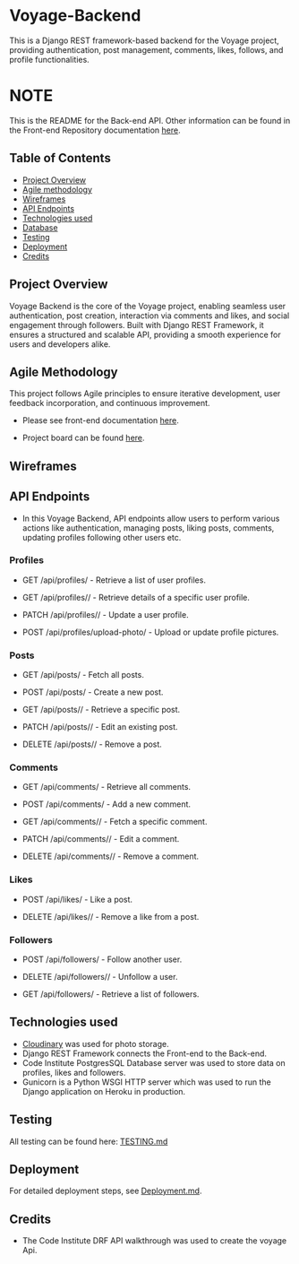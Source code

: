# Voyage-Backend

This is a  Django REST framework-based backend for the Voyage project, providing authentication, post management, comments, likes, follows, and profile functionalities.

# NOTE 
This is the README for the Back-end API. Other information can be found in the Front-end Repository documentation [here](https://github.com/ozi-cheri/voyage).




## Table of Contents
- [Project Overview](#project-overview)
- [Agile methodology](#agile-methodology)
- [Wireframes](#wireframes)
- [API Endpoints](#api-endpoints)
- [Technologies used](#technologies-used)
- [Database](#database)
- [Testing](#testing)
- [Deployment](#deployment)
- [Credits](#credits)



## Project Overview

Voyage Backend is the core of the Voyage project, enabling seamless user authentication, post creation, interaction via comments and likes, and social engagement through followers. Built with Django REST Framework, it ensures a structured and scalable API, providing a smooth experience for users and developers alike.


## Agile Methodology

This project follows Agile principles to ensure iterative development, user feedback incorporation, and continuous improvement. 

 * Please see front-end documentation [here](https://github.com/ozi-cheri/voyage).

 * Project board can be found [here](https://github.com/users/ozi-cheri/projects/).

 ## Wireframes



 ## API Endpoints

 *  In this Voyage Backend, API endpoints allow users to perform various actions like authentication, managing posts, liking posts, comments, updating profiles following other users etc.

 ### Profiles

* GET /api/profiles/ - Retrieve a list of user profiles.

* GET /api/profiles/<id>/ - Retrieve details of a specific user profile.

* PATCH /api/profiles/<id>/ - Update a user profile.

* POST /api/profiles/upload-photo/ - Upload or update profile pictures.

### Posts

* GET /api/posts/ - Fetch all posts.

* POST /api/posts/ - Create a new post.

* GET /api/posts/<id>/ - Retrieve a specific post.

* PATCH /api/posts/<id>/ - Edit an existing post.

* DELETE /api/posts/<id>/ - Remove a post.

### Comments

* GET /api/comments/ - Retrieve all comments.

* POST /api/comments/ - Add a new comment.

* GET /api/comments/<id>/ - Fetch a specific comment.

* PATCH /api/comments/<id>/ - Edit a comment.

* DELETE /api/comments/<id>/ - Remove a comment.

### Likes

* POST /api/likes/ - Like a post.

* DELETE /api/likes/<id>/ - Remove a like from a post.

### Followers

* POST /api/followers/ - Follow another user.

* DELETE /api/followers/<id>/ - Unfollow a user.

* GET /api/followers/ - Retrieve a list of followers.


## Technologies used

* [Cloudinary](https://cloudinary.com/) was used for photo storage.
* Django REST Framework connects the Front-end to the Back-end.
* Code Institute PostgresSQL Database server was used to store data on profiles,  likes and followers.
* Gunicorn is a Python WSGI HTTP server which was used to run the Django application on Heroku in production.


## Testing

All testing can be found here: [TESTING.md](TESTING.md) 


## Deployment

For detailed deployment steps, see [Deployment.md](DEPLOYMENT.md).




## Credits

- The Code Institute DRF API walkthrough was used to create the voyage Api.


